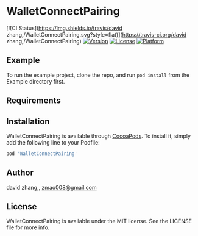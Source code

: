 # WalletConnectPairing

[![CI Status](https://img.shields.io/travis/david zhang,/WalletConnectPairing.svg?style=flat)](https://travis-ci.org/david zhang,/WalletConnectPairing)
[![Version](https://img.shields.io/cocoapods/v/WalletConnectPairing.svg?style=flat)](https://cocoapods.org/pods/WalletConnectPairing)
[![License](https://img.shields.io/cocoapods/l/WalletConnectPairing.svg?style=flat)](https://cocoapods.org/pods/WalletConnectPairing)
[![Platform](https://img.shields.io/cocoapods/p/WalletConnectPairing.svg?style=flat)](https://cocoapods.org/pods/WalletConnectPairing)

## Example

To run the example project, clone the repo, and run `pod install` from the Example directory first.

## Requirements

## Installation

WalletConnectPairing is available through [CocoaPods](https://cocoapods.org). To install
it, simply add the following line to your Podfile:

```ruby
pod 'WalletConnectPairing'
```

## Author

david zhang,, zmao008@gmail.com

## License

WalletConnectPairing is available under the MIT license. See the LICENSE file for more info.
